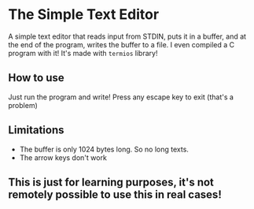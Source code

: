 # The Simple Text Editor
A simple text editor that reads input from STDIN, puts it in a buffer, and at the end of the program, writes the buffer to a file.
I even compiled a C program with it!
It's made with `termios` library!

## How to use
Just run the program and write! Press any escape key to exit (that's a problem)

## Limitations
* The buffer is only 1024 bytes long. So no long texts.
* The arrow keys don't work

## This is just for learning purposes, it's not remotely possible to use this in real cases!
